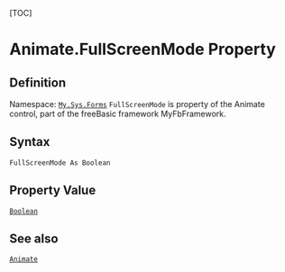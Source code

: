 [TOC]
# Animate.FullScreenMode Property

## Definition
Namespace: [`My.Sys.Forms`](My.Sys.Forms.md)
`FullScreenMode` is property of the Animate control, part of the freeBasic framework MyFbFramework.
## Syntax
```freeBasic
FullScreenMode As Boolean
```
## Property Value
[`Boolean`]("https://www.freebasic.net/wiki/KeyPgBoolean")
## See also
[`Animate`](Animate.md)
